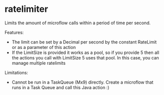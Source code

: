 # ratelimiter
Limits the amount of microflow calls within a period of time per second. 

Features:
- The limit can be set by a Decimal per second by the constant RateLimit or as a parameter of this action
- If the LimitSize is provided it works as a pool, so if you provide 5 then all the actions you call with LimitSize 5 uses that pool. In this case, you can manage multiple ratelimits

Limitations:
- Cannot be run in a TaskQueue (Mx9) directly. Create a microflow that runs in a Task Queue and call this Java action :)
